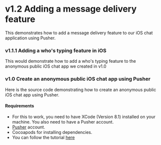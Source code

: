 # v1.2 Adding a message delivery feature
This demonstrates how to add a message delivery feature to our iOS chat application using Pusher.

### v1.1.1 Adding a who's typing feature in iOS
This would demonstrate how to add a who's typing feature to the anonymous public iOS chat app we created in v1.0

### v1.0 Create an anonymous public iOS chat app using Pusher
Here is the source code demonstrating how to create an anonymous public iOS chat app using Pusher.

#### Requirements
* For this to work, you need to have XCode (Version 8.1) installed on your machine. You also need to have a Pusher account.
* [Pusher](https://pusher.com) account.
* Cocoapods for installing dependencies.
* You can follow the tutorial [here](https://github.com/neoighodaro/anonymous-ios-app-pusher/blob/master/tutorial.md)
